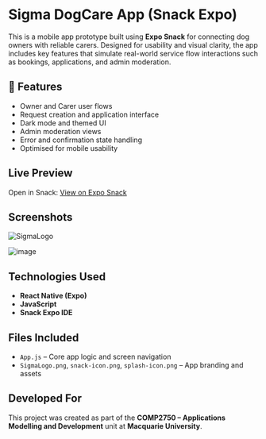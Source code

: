 # Sigma DogCare App (Snack Expo)

This is a mobile app prototype built using **Expo Snack** for connecting dog owners with reliable carers. Designed for usability and visual clarity, the app includes key features that simulate real-world service flow interactions such as bookings, applications, and admin moderation.

## 🧩 Features

- Owner and Carer user flows
- Request creation and application interface
- Dark mode and themed UI
- Admin moderation views
- Error and confirmation state handling
- Optimised for mobile usability

##  Live Preview

Open in Snack: [View on Expo Snack]([https://snack.expo.dev/@slashkhon28/assignment-draft?platform=android])  

##  Screenshots

![SigmaLogo](https://github.com/user-attachments/assets/f88f325f-fc84-4948-b56e-1bc4a0f937cb)

![image](https://github.com/user-attachments/assets/8f145bbd-bc03-49c3-bb9a-1467e74b0738)



##  Technologies Used

- **React Native (Expo)**
- **JavaScript**
- **Snack Expo IDE**

##  Files Included

- `App.js` – Core app logic and screen navigation  
- `SigmaLogo.png`, `snack-icon.png`, `splash-icon.png` – App branding and assets  

##  Developed For

This project was created as part of the **COMP2750 – Applications Modelling and Development** unit at **Macquarie University**.



